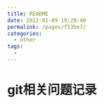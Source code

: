 ```yaml
---
title: README
date: 2022-01-09 19:29:40
permalink: /pages/f53be7/
categories:
  - other
tags:
  - 
---
```


# git相关问题记录
